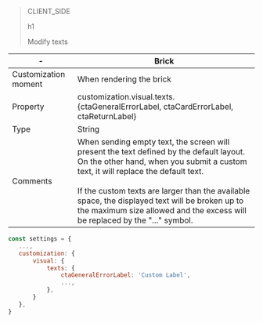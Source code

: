 > CLIENT_SIDE
>
> h1
>
> Modify texts

| - | Brick |
| --- | --- |
| Customization moment  | When rendering the brick  |
| Property  | customization.visual.texts.{ctaGeneralErrorLabel, ctaCardErrorLabel, ctaReturnLabel} |
| Type  | String  |
| Comments  | When sending empty text, the screen will present the text defined by the default layout. On the other hand, when you submit a custom text, it will replace the default text. <br><br> If the custom texts are larger than the available space, the displayed text will be broken up to the maximum size allowed and the excess will be replaced by the "..." symbol.  |

```javascript
const settings = {
   ...,
   customization: {
       visual: {
           texts: {
               ctaGeneralErrorLabel: 'Custom Label',
               ...,
           },
       }
   },
}
```